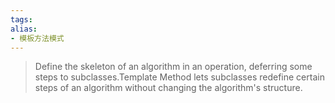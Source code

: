 ```yaml
---
tags: 
alias:
- 模板方法模式
---
```

> Define the skeleton of an algorithm in an operation, deferring some steps to subclasses.Template Method lets subclasses redefine certain steps of an algorithm without changing the algorithm's structure.

